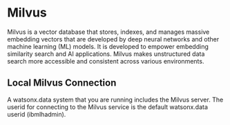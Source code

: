 # Milvus

Milvus is a vector database that stores, indexes, and manages massive embedding vectors that are developed by deep neural networks and other machine learning (ML) models. It is developed to empower embedding similarity search and AI applications. Milvus makes unstructured data search more accessible and consistent across various environments.

## Local Milvus Connection

A watsonx.data system that you are running includes the Milvus server. The userid for connecting to the Milvus service is the default watsonx.data userid (ibmlhadmin). 

